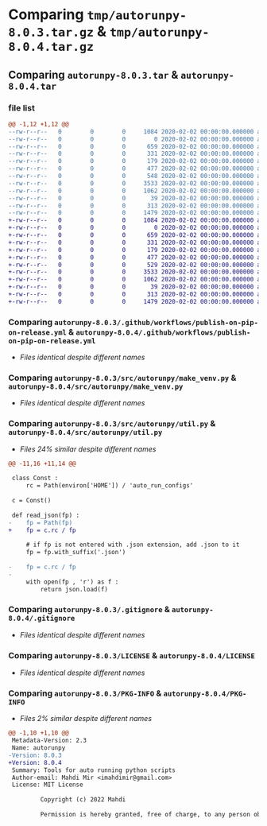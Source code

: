 # Comparing `tmp/autorunpy-8.0.3.tar.gz` & `tmp/autorunpy-8.0.4.tar.gz`

## Comparing `autorunpy-8.0.3.tar` & `autorunpy-8.0.4.tar`

### file list

```diff
@@ -1,12 +1,12 @@
--rw-r--r--   0        0        0     1084 2020-02-02 00:00:00.000000 autorunpy-8.0.3/.github/workflows/publish-on-pip-on-release.yml
--rw-r--r--   0        0        0        0 2020-02-02 00:00:00.000000 autorunpy-8.0.3/src/autorunpy/__init__.py
--rw-r--r--   0        0        0      659 2020-02-02 00:00:00.000000 autorunpy-8.0.3/src/autorunpy/make_venv.py
--rw-r--r--   0        0        0      331 2020-02-02 00:00:00.000000 autorunpy-8.0.3/src/autorunpy/ret_module_2_run.py
--rw-r--r--   0        0        0      179 2020-02-02 00:00:00.000000 autorunpy-8.0.3/src/autorunpy/ret_pkg_name.py
--rw-r--r--   0        0        0      477 2020-02-02 00:00:00.000000 autorunpy-8.0.3/src/autorunpy/rm_venv.py
--rw-r--r--   0        0        0      548 2020-02-02 00:00:00.000000 autorunpy-8.0.3/src/autorunpy/util.py
--rw-r--r--   0        0        0     3533 2020-02-02 00:00:00.000000 autorunpy-8.0.3/.gitignore
--rw-r--r--   0        0        0     1062 2020-02-02 00:00:00.000000 autorunpy-8.0.3/LICENSE
--rw-r--r--   0        0        0       39 2020-02-02 00:00:00.000000 autorunpy-8.0.3/README.md
--rw-r--r--   0        0        0      313 2020-02-02 00:00:00.000000 autorunpy-8.0.3/pyproject.toml
--rw-r--r--   0        0        0     1479 2020-02-02 00:00:00.000000 autorunpy-8.0.3/PKG-INFO
+-rw-r--r--   0        0        0     1084 2020-02-02 00:00:00.000000 autorunpy-8.0.4/.github/workflows/publish-on-pip-on-release.yml
+-rw-r--r--   0        0        0        0 2020-02-02 00:00:00.000000 autorunpy-8.0.4/src/autorunpy/__init__.py
+-rw-r--r--   0        0        0      659 2020-02-02 00:00:00.000000 autorunpy-8.0.4/src/autorunpy/make_venv.py
+-rw-r--r--   0        0        0      331 2020-02-02 00:00:00.000000 autorunpy-8.0.4/src/autorunpy/ret_module_2_run.py
+-rw-r--r--   0        0        0      179 2020-02-02 00:00:00.000000 autorunpy-8.0.4/src/autorunpy/ret_pkg_name.py
+-rw-r--r--   0        0        0      477 2020-02-02 00:00:00.000000 autorunpy-8.0.4/src/autorunpy/rm_venv.py
+-rw-r--r--   0        0        0      529 2020-02-02 00:00:00.000000 autorunpy-8.0.4/src/autorunpy/util.py
+-rw-r--r--   0        0        0     3533 2020-02-02 00:00:00.000000 autorunpy-8.0.4/.gitignore
+-rw-r--r--   0        0        0     1062 2020-02-02 00:00:00.000000 autorunpy-8.0.4/LICENSE
+-rw-r--r--   0        0        0       39 2020-02-02 00:00:00.000000 autorunpy-8.0.4/README.md
+-rw-r--r--   0        0        0      313 2020-02-02 00:00:00.000000 autorunpy-8.0.4/pyproject.toml
+-rw-r--r--   0        0        0     1479 2020-02-02 00:00:00.000000 autorunpy-8.0.4/PKG-INFO
```

### Comparing `autorunpy-8.0.3/.github/workflows/publish-on-pip-on-release.yml` & `autorunpy-8.0.4/.github/workflows/publish-on-pip-on-release.yml`

 * *Files identical despite different names*

### Comparing `autorunpy-8.0.3/src/autorunpy/make_venv.py` & `autorunpy-8.0.4/src/autorunpy/make_venv.py`

 * *Files identical despite different names*

### Comparing `autorunpy-8.0.3/src/autorunpy/util.py` & `autorunpy-8.0.4/src/autorunpy/util.py`

 * *Files 24% similar despite different names*

```diff
@@ -11,16 +11,14 @@
 
 class Const :
     rc = Path(environ['HOME']) / 'auto_run_configs'
 
 c = Const()
 
 def read_json(fp) :
-    fp = Path(fp)
+    fp = c.rc / fp
 
     # if fp is not entered with .json extension, add .json to it
     fp = fp.with_suffix('.json')
 
-    fp = c.rc / fp
-
     with open(fp , 'r') as f :
         return json.load(f)
```

### Comparing `autorunpy-8.0.3/.gitignore` & `autorunpy-8.0.4/.gitignore`

 * *Files identical despite different names*

### Comparing `autorunpy-8.0.3/LICENSE` & `autorunpy-8.0.4/LICENSE`

 * *Files identical despite different names*

### Comparing `autorunpy-8.0.3/PKG-INFO` & `autorunpy-8.0.4/PKG-INFO`

 * *Files 2% similar despite different names*

```diff
@@ -1,10 +1,10 @@
 Metadata-Version: 2.3
 Name: autorunpy
-Version: 8.0.3
+Version: 8.0.4
 Summary: Tools for auto running python scripts
 Author-email: Mahdi Mir <imahdimir@gmail.com>
 License: MIT License
         
         Copyright (c) 2022 Mahdi
         
         Permission is hereby granted, free of charge, to any person obtaining a copy
```

